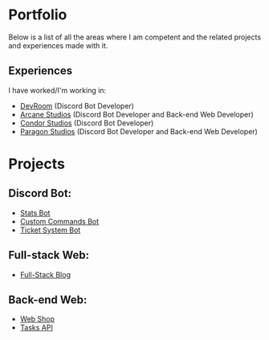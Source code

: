 # Portfolio
Below is a list of all the areas where I am competent and the related projects and experiences made with it.

## Experiences
I have worked/I'm working in:
- [DevRoom](https://discord.gg/devroom) (Discord Bot Developer)
- [Arcane Studios](https://discord.gg/arcanestudios) (Discord Bot Developer and Back-end Web Developer)
- [Condor Studios](https://discord.gg/candor-studios-650773903236399134) (Discord Bot Developer)
- [Paragon Studios](https://discord.gg/28cESwXf) (Discord Bot Developer and Back-end Web Developer)

# Projects
## Discord Bot:
- [Stats Bot](https://github.com/TechG2/Server-Stats-Bot)
- [Custom Commands Bot](https://github.com/TechG2/custom-commands-bot)
- [Ticket System Bot](https://github.com/TechG2/ticket-system-bot)

## Full-stack Web:
- [Full-Stack Blog](https://github.com/TechG2/full-stack-blog/tree/master)

## Back-end Web:
- [Web Shop](https://github.com/TechG2/web-shop)
- [Tasks API](https://github.com/TechG2/tasks-api)
